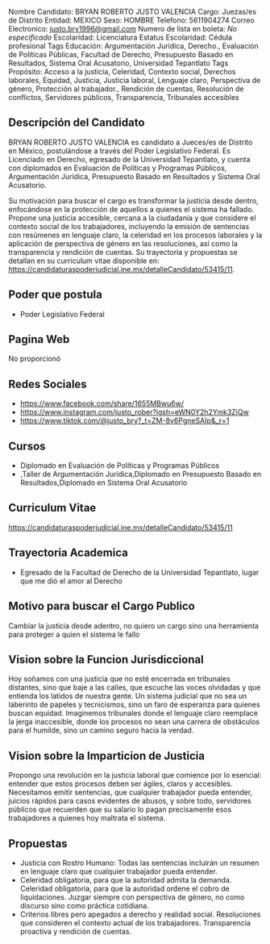 Nombre Candidato: BRYAN ROBERTO JUSTO VALENCIA
Cargo: Juezas/es de Distrito
Entidad: MEXICO
Sexo: HOMBRE
Telefono: 5611904274
Correo Electronico: justo.bry1996@gmail.com
Numero de lista en boleta: *No especificado*
Escolaridad: Licenciatura
Estatus Escolaridad: Cédula profesional
Tags Educación: Argumentación Jurídica, Derecho., Evaluación de Políticas Públicas, Facultad de Derecho, Presupuesto Basado en Resultados, Sistema Oral Acusatorio, Universidad Tepantlato
Tags Propósito: Acceso a la justicia, Celeridad, Contexto social, Derechos laborales, Equidad, Justicia, Justicia laboral, Lenguaje claro, Perspectiva de género, Protección al trabajador., Rendición de cuentas, Resolución de conflictos, Servidores públicos, Transparencia, Tribunales accesibles


## Descripción del Candidato 

BRYAN ROBERTO JUSTO VALENCIA es candidato a Jueces/es de Distrito en México, postulándose a través del Poder Legislativo Federal. Es Licenciado en Derecho, egresado de la Universidad Tepantlato, y cuenta con diplomados en Evaluación de Políticas y Programas Públicos, Argumentación Jurídica, Presupuesto Basado en Resultados y Sistema Oral Acusatorio.

Su motivación para buscar el cargo es transformar la justicia desde dentro, enfocándose en la protección de aquellos a quienes el sistema ha fallado. Propone una justicia accesible, cercana a la ciudadanía y que considere el contexto social de los trabajadores, incluyendo la emisión de sentencias con resúmenes en lenguaje claro, la celeridad en los procesos laborales y la aplicación de perspectiva de género en las resoluciones, así como la transparencia y rendición de cuentas. Su trayectoria y propuestas se detallan en su curriculum vitae disponible en: https://candidaturaspoderjudicial.ine.mx/detalleCandidato/53415/11.


## Poder que postula

- Poder Legislativo Federal


## Pagina Web

No proporcionó


## Redes Sociales

- https://www.facebook.com/share/1655MBwu6w/
- https://www.instagram.com/justo_rober?igsh=eWN0Y2h2Ymk3ZjQw
- https://www.tiktok.com/@justo_bry?_t=ZM-8v6PgneSAIp&_r=1


## Cursos

- Diplomado en Evaluación de Políticas y Programas Públicos
- ,Taller de Argumentación Jurídica,Diplomado en Presupuesto Basado en Resultados,Diplomado en Sistema Oral Acusatorio


## Curriculum Vitae

https://candidaturaspoderjudicial.ine.mx/detalleCandidato/53415/11


## Trayectoria Academica

- Egresado de la Facultad de Derecho de la Universidad Tepantlato, lugar que me dió el amor al Derecho


## Motivo para buscar el Cargo Publico

Cambiar la justicia desde adentro, no quiero un cargo sino una herramienta para proteger a quien el sistema le fallo


## Vision sobre la Funcion Jurisdiccional

Hoy soñamos con una justicia que no esté encerrada en tribunales distantes, sino que baje a las calles, que escuche las voces olvidadas y que entienda los latidos de nuestra gente. Un sistema judicial que no sea un laberinto de papeles y tecnicismos, sino un faro de esperanza para quienes buscan equidad. Imaginemos tribunales donde el lenguaje claro reemplace la jerga inaccesible, donde los procesos no sean una carrera de obstáculos para el humilde, sino un camino seguro hacia la verdad.


## Vision sobre la Imparticion de Justicia

Propongo una revolución en la justicia laboral que comience por lo esencial: entender que estos procesos deben ser ágiles, claros y accesibles. Necesitamos emitir sentencias, que cualquier trabajador pueda entender, juicios rápidos para casos evidentes de abusos, y sobre todo, servidores públicos que recuerden que su salario lo pagan precisamente esos trabajadores a quienes hoy maltrata el sistema.


## Propuestas

- Justicia con Rostro Humano: Todas las sentencias incluirán un resumen en lenguaje claro que cualquier trabajador pueda entender.
- Celeridad obligatoria, para que la autoridad admita la demanda. Celeridad obligatoria, para que la autoridad ordene el cobro de liquidaciones. Juzgar siempre con perspectiva de género, no como discurso sino como práctica cotidiana.
- Criterios libres pero apegados a derecho y realidad social. Resoluciones que consideren el contexto actual de los trabajadores. Transparencia proactiva y rendición de cuentas.

